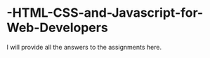 # -HTML-CSS-and-Javascript-for-Web-Developers
I will provide all the answers to the assignments here.
